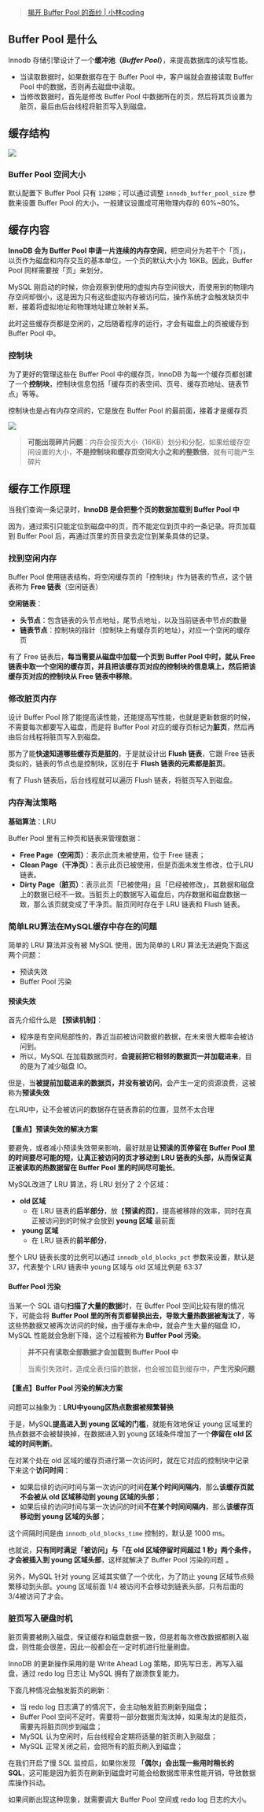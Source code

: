> [揭开 Buffer Pool 的面纱 | 小林coding](https://xiaolincoding.com/mysql/buffer_pool/buffer_pool.html#buffer-pool-%E7%BC%93%E5%AD%98%E4%BB%80%E4%B9%88)
## Buffer Pool 是什么
Innodb 存储引擎设计了一个**缓冲池（_Buffer Pool_）**，来提高数据库的读写性能。

- 当读取数据时，如果数据存在于 Buffer Pool 中，客户端就会直接读取 Buffer Pool 中的数据，否则再去磁盘中读取。
- 当修改数据时，首先是修改 Buffer Pool 中数据所在的页，然后将其页设置为脏页，最后由后台线程将脏页写入到磁盘。

## 缓存结构

![](https://cdn.xiaolincoding.com/gh/xiaolincoder/ImageHost4@main/mysql/innodb/bufferpool%E5%86%85%E5%AE%B9.drawio.png)

### **Buffer Pool 空间大小**

默认配置下 Buffer Pool 只有 `128MB`；可以通过调整 `innodb_buffer_pool_size` 参数来设置 Buffer Pool 的大小，一般建议设置成可用物理内存的 60%~80%。

## **缓存内容**

**InnoDB 会为 Buffer Pool 申请一片连续的内存空间**，把空间分为若干个「页」，以页作为磁盘和内存交互的基本单位，一个页的默认大小为 16KB。因此，Buffer Pool 同样需要按「页」来划分。

MySQL 刚启动的时候，你会观察到使用的虚拟内存空间很大，而使用到的物理内存空间却很小，这是因为只有这些虚拟内存被访问后，操作系统才会触发缺页中断，接着将虚拟地址和物理地址建立映射关系。

此时这些缓存页都是空闲的，之后随着程序的运行，才会有磁盘上的页被缓存到 Buffer Pool 中。

### **控制块**
为了更好的管理这些在 Buffer Pool 中的缓存页，InnoDB 为每一个缓存页都创建了一个**控制块**，控制块信息包括「缓存页的表空间、页号、缓存页地址、链表节点」等等。

控制块也是占有内存空间的，它是放在 Buffer Pool 的最前面，接着才是缓存页

![](https://cdn.xiaolincoding.com/gh/xiaolincoder/ImageHost4@main/mysql/innodb/%E7%BC%93%E5%AD%98%E9%A1%B5.drawio.png)
> **可能出现碎片问题**：内存会按页大小（16KB）划分和分配，如果给缓存空间设置的大小，**不是控制块和缓存页空间大小之和的整数倍**，就有可能产生碎片
## 缓存工作原理

当我们查询一条记录时，**InnoDB 是会把整个页的数据加载到 Buffer Pool 中**

因为，通过索引只能定位到磁盘中的页，而不能定位到页中的一条记录。将页加载到 Buffer Pool 后，再通过页里的页目录去定位到某条具体的记录。

### 找到空闲内存
Buffer Pool 使用链表结构，将空闲缓存页的「控制块」作为链表的节点，这个链表称为 **Free 链表**（空闲链表） 

**空闲链表**：
- **头节点**：包含链表的头节点地址，尾节点地址，以及当前链表中节点的数量
- **链表节点**：控制块的指针（控制块上有缓存页的地址），对应一个空闲的缓存页

有了 Free 链表后，**每当需要从磁盘中加载一个页到 Buffer Pool 中时，就从 Free 链表中取一个空闲的缓存页，并且把该缓存页对应的控制块的信息填上，然后把该缓存页对应的控制块从 Free 链表中移除**。

### 修改脏页内存

设计 Buffer Pool 除了能提高读性能，还能提高写性能，也就是更新数据的时候，不需要每次都要写入磁盘，而是将 Buffer Pool 对应的缓存页标记为**脏页**，然后再由后台线程将脏页写入到磁盘。

那为了能**快速知道哪些缓存页是脏的**，于是就设计出 **Flush 链表**，它跟 Free 链表类似的，链表的节点也是控制块，区别在于 **Flush 链表的元素都是脏页**。

有了 Flush 链表后，后台线程就可以遍历 Flush 链表，将脏页写入到磁盘。

### 内存淘汰策略
**基础算法**：LRU

Buffer Pool 里有三种页和链表来管理数据：
- **Free Page（空闲页）**：表示此页未被使用，位于 Free 链表；
- **Clean Page（干净页）**：表示此页已被使用，但是页面未发生修改，位于LRU 链表。
- **Dirty Page（脏页）**：表示此页「已被使用」且「已经被修改」，其数据和磁盘上的数据已经不一致。当脏页上的数据写入磁盘后，内存数据和磁盘数据一致，那么该页就变成了干净页。脏页同时存在于 LRU 链表和 Flush 链表。

### 简单LRU算法在MySQL缓存中存在的问题
简单的 LRU 算法并没有被 MySQL 使用，因为简单的 LRU 算法无法避免下面这两个问题：

- 预读失效
- Buffer Pool 污染
#### 预读失效
首先介绍什么是 **【预读机制】**：
- 程序是有空间局部性的，靠近当前被访问数据的数据，在未来很大概率会被访问到。
- 所以，MySQL 在加载数据页时，**会提前把它相邻的数据页一并加载进来**，目的是为了减少磁盘 IO。

但是，当**被提前加载进来的数据页，并没有被访问**，会产生一定的资源浪费，这被称为**预读失效**

在LRU中，让不会被访问的数据存在链表靠前的位置，显然不太合理

#### 【重点】预读失效的解决方案
要避免，或者减小预读失效带来影响，最好就是**让预读的页停留在 Buffer Pool 里的时间要尽可能的短，让真正被访问的页才移动到 LRU 链表的头部，从而保证真正被读取的热数据留在 Buffer Pool 里的时间尽可能长**。

MySQL改进了 LRU 算法，将 LRU 划分了 2 个区域：
- **old 区域**
	- 在 LRU 链表的**后半部分**，放【**预读的页**】，提高被移除的效率，同时在真正被访问到的时候才会放到 **young 区域** 最前面
-  **young 区域**
	- 在 LRU 链表的**前半部分**，

整个 LRU 链表长度的比例可以通过 `innodb_old_blocks_pct` 参数来设置，默认是 37，代表整个 LRU 链表中 young 区域与 old 区域比例是 63:37
#### Buffer Pool 污染
当某一个 SQL 语句**扫描了大量的数据**时，在 Buffer Pool 空间比较有限的情况下，可能会将 **Buffer Pool 里的所有页都替换出去，导致大量热数据被淘汰了**，等这些热数据又被再次访问的时候，由于缓存未命中，就会产生大量的磁盘 IO，MySQL 性能就会急剧下降，这个过程被称为 **Buffer Pool 污染**。

> **并不只有读取全部数据才会加载到 Buffer Pool 中**
> 
> 当索引失效时，造成全表扫描的数据，也会被加载到缓存中，**产生污染问题**

#### 【重点】Buffer Pool 污染的解决方案
问题可以抽象为：**LRU中young区热点数据被频繁替换**

于是，MySQL**提高进入到 young 区域的门槛**，就能有效地保证 young 区域里的热点数据不会被替换掉，在数据进入到 young 区域条件增加了一个**停留在 old 区域的时间判断**。

在对某个处在 old 区域的缓存页进行第一次访问时，就在它对应的控制块中记录下来这个**访问时间**：
- 如果后续的访问时间与第一次访问的时间**在某个时间间隔内**，那么**该缓存页就不会被从 old 区域移动到 young 区域的头部**；
- 如果后续的访问时间与第一次访问的时间**不在某个时间间隔内**，那么**该缓存页移动到 young 区域的头部**；

这个间隔时间是由 `innodb_old_blocks_time` 控制的，默认是 1000 ms。

也就说，**只有同时满足「被访问」与「在 old 区域停留时间超过 1 秒」两个条件，才会被插入到 young 区域头部**，这样就解决了 Buffer Pool 污染的问题 。

另外，MySQL 针对 young 区域其实做了一个优化，为了防止 young 区域节点频繁移动到头部。young 区域前面 1/4 被访问不会移动到链表头部，只有后面的 3/4被访问了才会。

### 脏页写入硬盘时机
脏页需要被刷入磁盘，保证缓存和磁盘数据一致，但是若每次修改数据都刷入磁盘，则性能会很差，因此一般都会在一定时机进行批量刷盘。

InnoDB 的更新操作采用的是 Write Ahead Log 策略，即先写日志，再写入磁盘，通过 redo log 日志让 MySQL 拥有了崩溃恢复能力。

下面几种情况会触发脏页的刷新：

- 当 redo log 日志满了的情况下，会主动触发脏页刷新到磁盘；
- Buffer Pool 空间不足时，需要将一部分数据页淘汰掉，如果淘汰的是脏页，需要先将脏页同步到磁盘；
- MySQL 认为空闲时，后台线程会定期将适量的脏页刷入到磁盘；
- MySQL 正常关闭之前，会把所有的脏页刷入到磁盘；

在我们开启了慢 SQL 监控后，如果你发现 **「偶尔」会出现一些用时稍长的 SQL**，这可能是因为脏页在刷新到磁盘时可能会给数据库带来性能开销，导致数据库操作抖动。

如果间断出现这种现象，就需要调大 Buffer Pool 空间或 redo log 日志的大小。